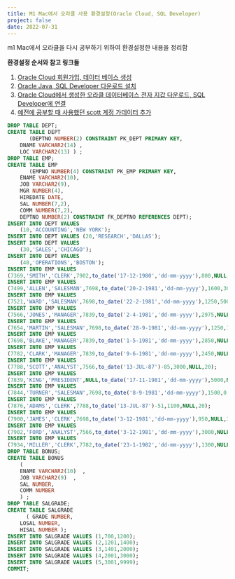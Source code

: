 ```yaml
---
title: M1 Mac에서 오라클 사용 환경설정(Oracle Cloud, SQL Developer)
project: false
date: 2022-07-31
---
```


m1 Mac에서 오라클을 다시 공부하기 위하여 환경설정한 내용을 정리함


**환경설정 순서와 참고 링크들**

1. [Oracle Cloud 회원가입, 데이터 베이스 생성](https://www.wsgvet.com/cloud/1)
2. [Oracle Java, SQL Developer 다운로드 설치](https://beingdesigner.tistory.com/54)
3. [Oracle Cloud에서 생성한 오라클 데이터베이스 전자 지갑 다운로드, SQL Developer에 연결](https://velog.io/@geesuee/%ED%8C%8C%EC%9D%B4%EC%8D%AC-%EC%B1%97%EB%B4%87-4.-%ED%81%B4%EB%9D%BC%EC%9A%B0%EB%93%9C-DB-%EC%97%B0%EB%8F%99-ymdnv4d8)
4. [예전에 공부할 때 사용했던 scott 계정 가데이터 추가](http://taewan.kim/tip/oracle_database_scott_hr_unlock/)

```sql
DROP TABLE DEPT;
CREATE TABLE DEPT
       (DEPTNO NUMBER(2) CONSTRAINT PK_DEPT PRIMARY KEY,
	DNAME VARCHAR2(14) ,
	LOC VARCHAR2(13) ) ;
DROP TABLE EMP;
CREATE TABLE EMP
       (EMPNO NUMBER(4) CONSTRAINT PK_EMP PRIMARY KEY,
	ENAME VARCHAR2(10),
	JOB VARCHAR2(9),
	MGR NUMBER(4),
	HIREDATE DATE,
	SAL NUMBER(7,2),
	COMM NUMBER(7,2),
	DEPTNO NUMBER(2) CONSTRAINT FK_DEPTNO REFERENCES DEPT);
INSERT INTO DEPT VALUES
	(10,'ACCOUNTING','NEW YORK');
INSERT INTO DEPT VALUES (20,'RESEARCH','DALLAS');
INSERT INTO DEPT VALUES
	(30,'SALES','CHICAGO');
INSERT INTO DEPT VALUES
	(40,'OPERATIONS','BOSTON');
INSERT INTO EMP VALUES
(7369,'SMITH','CLERK',7902,to_date('17-12-1980','dd-mm-yyyy'),800,NULL,20);
INSERT INTO EMP VALUES
(7499,'ALLEN','SALESMAN',7698,to_date('20-2-1981','dd-mm-yyyy'),1600,300,30);
INSERT INTO EMP VALUES
(7521,'WARD','SALESMAN',7698,to_date('22-2-1981','dd-mm-yyyy'),1250,500,30);
INSERT INTO EMP VALUES
(7566,'JONES','MANAGER',7839,to_date('2-4-1981','dd-mm-yyyy'),2975,NULL,20);
INSERT INTO EMP VALUES
(7654,'MARTIN','SALESMAN',7698,to_date('28-9-1981','dd-mm-yyyy'),1250,1400,30);
INSERT INTO EMP VALUES
(7698,'BLAKE','MANAGER',7839,to_date('1-5-1981','dd-mm-yyyy'),2850,NULL,30);
INSERT INTO EMP VALUES
(7782,'CLARK','MANAGER',7839,to_date('9-6-1981','dd-mm-yyyy'),2450,NULL,10);
INSERT INTO EMP VALUES
(7788,'SCOTT','ANALYST',7566,to_date('13-JUL-87')-85,3000,NULL,20);
INSERT INTO EMP VALUES
(7839,'KING','PRESIDENT',NULL,to_date('17-11-1981','dd-mm-yyyy'),5000,NULL,10);
INSERT INTO EMP VALUES
(7844,'TURNER','SALESMAN',7698,to_date('8-9-1981','dd-mm-yyyy'),1500,0,30);
INSERT INTO EMP VALUES
(7876,'ADAMS','CLERK',7788,to_date('13-JUL-87')-51,1100,NULL,20);
INSERT INTO EMP VALUES
(7900,'JAMES','CLERK',7698,to_date('3-12-1981','dd-mm-yyyy'),950,NULL,30);
INSERT INTO EMP VALUES
(7902,'FORD','ANALYST',7566,to_date('3-12-1981','dd-mm-yyyy'),3000,NULL,20);
INSERT INTO EMP VALUES
(7934,'MILLER','CLERK',7782,to_date('23-1-1982','dd-mm-yyyy'),1300,NULL,10);
DROP TABLE BONUS;
CREATE TABLE BONUS
	(
	ENAME VARCHAR2(10)	,
	JOB VARCHAR2(9)  ,
	SAL NUMBER,
	COMM NUMBER
	) ;
DROP TABLE SALGRADE;
CREATE TABLE SALGRADE
      ( GRADE NUMBER,
	LOSAL NUMBER,
	HISAL NUMBER );
INSERT INTO SALGRADE VALUES (1,700,1200);
INSERT INTO SALGRADE VALUES (2,1201,1400);
INSERT INTO SALGRADE VALUES (3,1401,2000);
INSERT INTO SALGRADE VALUES (4,2001,3000);
INSERT INTO SALGRADE VALUES (5,3001,9999);
COMMIT;
```
